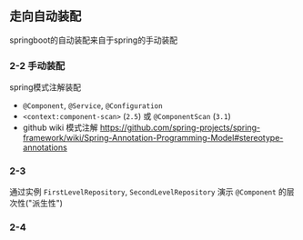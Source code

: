 
## 走向自动装配

springboot的自动装配来自于spring的手动装配

### 2-2 手动装配

spring模式注解装配
- `@Component`, `@Service`, `@Configuration`
- `<context:component-scan>` (`2.5`) 或  `@ComponentScan` (`3.1`)
- github wiki 模式注解 <https://github.com/spring-projects/spring-framework/wiki/Spring-Annotation-Programming-Model#stereotype-annotations>

### 2-3

通过实例 `FirstLevelRepository`, `SecondLevelRepository` 演示 `@Component` 的层次性("派生性")

### 2-4 



